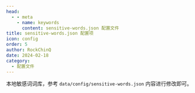 ```yaml
---
head:
  - - meta
    - name: keywords
      content: sensitive-words.json 配置文件
title: sensitive-words.json 配置项
icon: config
order: 5
author: RockChinQ
date: 2024-02-18
category:
  - 配置文件
---
```


本地敏感词词库，参考 `data/config/sensitive-words.json` 内容进行修改即可。